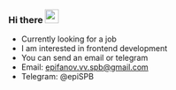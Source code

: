 ### Hi there <img src="https://media.giphy.com/media/hvRJCLFzcasrR4ia7z/giphy.gif" width="25px">

 - Currently looking for a job
 - I am interested in frontend development
 - You can send an email or telegram
 - Email: epifanov.vv.spb@gmail.com
 - Telegram: @epiSPB

<!--
Here are some ideas to get you started:

- 🔭 I’m currently working on ...
- 🌱 I’m currently learning ...
- 👯 I’m looking to collaborate on ...
- 🤔 I’m looking for help with ...
- 💬 Ask me about ...
- 📫 How to reach me: ...
- 😄 Pronouns: ...
- ⚡ Fun fact: ...
-->
